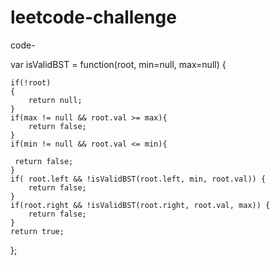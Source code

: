 # leetcode-challenge
code-

var isValidBST = function(root, min=null, max=null) {   

    if(!root)
    {
        return null;
    }
    if(max != null && root.val >= max){
        return false;
    }
    if(min != null && root.val <= min){
        
     return false;
    }
    if( root.left && !isValidBST(root.left, min, root.val)) {
        return false;
    }
    if(root.right && !isValidBST(root.right, root.val, max)) {
        return false;
    }
    return true;
    
};
